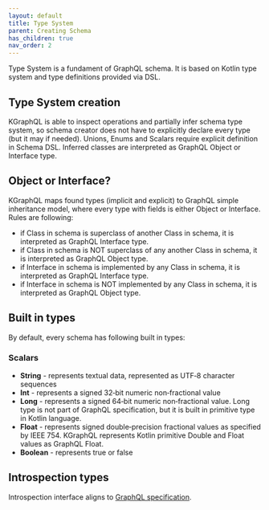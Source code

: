 ```yaml
---
layout: default
title: Type System
parent: Creating Schema
has_children: true
nav_order: 2
---
```


Type System is a fundament of GraphQL schema. It is based on Kotlin type system and type definitions provided via DSL.

## Type System creation
KGraphQL is able to inspect operations and partially infer schema type system, so schema creator does not have to explicitly declare every type (but it may if needed). Unions, Enums and Scalars require explicit definition in Schema DSL. Inferred classes are interpreted as GraphQL Object or Interface type.


## Object or Interface?
KGraphQL maps found types (implicit and explicit) to GraphQL simple inheritance model, where every type with fields is either Object or Interface. Rules are following:

* if Class in schema is superclass of another Class in schema, it is interpreted as GraphQL Interface type.
* if Class in schema is NOT superclass of any another Class in schema, it is interpreted as GraphQL Object type.
* if Interface in schema is implemented by any Class in schema, it is interpreted as GraphQL Interface type.
* if Interface in schema is NOT implemented by any Class in schema, it is interpreted as GraphQL Object type.

## Built in types
By default, every schema has following built in types:

### Scalars
* **String** - represents textual data, represented as UTF‐8 character sequences
* **Int** - represents a signed 32‐bit numeric non‐fractional value
* **Long** - represents a signed 64‐bit numeric non‐fractional value. Long type is not part of GraphQL specification, but it is built in primitive type in Kotlin language.
* **Float** - represents signed double‐precision fractional values as specified by IEEE 754. KGraphQL represents Kotlin primitive Double and Float values as GraphQL Float.
* **Boolean** - represents true or false

## Introspection types
Introspection interface aligns to [GraphQL specification](http://facebook.github.io/graphql/#sec-Schema-Introspection).
